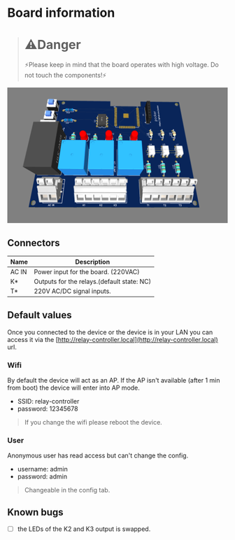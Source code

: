 # Board information

> # ⚠️Danger
>⚡Please keep in mind that the board operates with high voltage. Do not touch the components!⚡

![board](./doc/board.png)

## Connectors
| Name  | Description                                |
|-------|--------------------------------------------|
| AC IN | Power input for the board. (220VAC)        |
| K*    | Outputs for the relays.(default state: NC) |
| T*    | 220V AC/DC signal inputs.                  |

## Default values
Once you connected to the device or the device is in your LAN you can access it via the [http://relay-controller.local](http://relay-controller.local) url.

### Wifi
By default the device will act as an AP. If the AP isn't available (after 1 min from boot) the device will enter into AP mode. 
* SSID: relay-controller
* password: 12345678
> If you change the wifi please reboot the device.
### User
Anonymous user has read access but can't change the config.
* username: admin
* password: admin
> Changeable in the config tab.

## Known bugs
- [ ] the LEDs of the K2 and K3 output is swapped.
